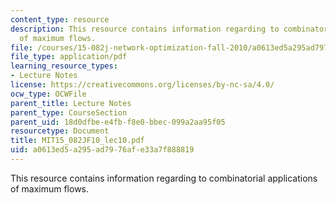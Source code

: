 ```yaml
---
content_type: resource
description: This resource contains information regarding to combinatorial applications
  of maximum flows.
file: /courses/15-082j-network-optimization-fall-2010/a0613ed5a295ad7976afe33a7f888819_MIT15_082JF10_lec10.pdf
file_type: application/pdf
learning_resource_types:
- Lecture Notes
license: https://creativecommons.org/licenses/by-nc-sa/4.0/
ocw_type: OCWFile
parent_title: Lecture Notes
parent_type: CourseSection
parent_uid: 18d0dfbe-e4fb-f8e0-bbec-099a2aa95f05
resourcetype: Document
title: MIT15_082JF10_lec10.pdf
uid: a0613ed5-a295-ad79-76af-e33a7f888819
---
```

This resource contains information regarding to combinatorial applications of maximum flows.